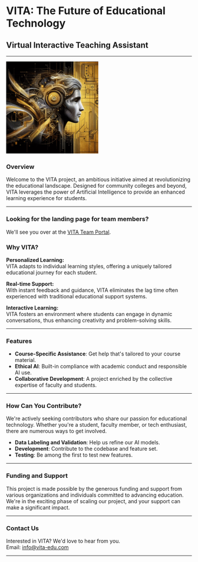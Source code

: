 # VITA: The Future of Educational Technology

## Virtual Interactive Teaching Assistant

---
<img src="images/vita-project-logo.jpg" height="250"> 

### Overview

Welcome to the VITA project, an ambitious initiative aimed at revolutionizing the educational landscape. Designed for community colleges and beyond, VITA leverages the power of Artificial Intelligence to provide an enhanced learning experience for students. 

---
### Looking for the landing page for team members?
We'll see you over at the <a href="team.html">VITA Team Portal</a>.

### Why VITA?

**Personalized Learning:**  
VITA adapts to individual learning styles, offering a uniquely tailored educational journey for each student.

**Real-time Support:**  
With instant feedback and guidance, VITA eliminates the lag time often experienced with traditional educational support systems.

**Interactive Learning:**  
VITA fosters an environment where students can engage in dynamic conversations, thus enhancing creativity and problem-solving skills.

---

### Features

- **Course-Specific Assistance**: Get help that's tailored to your course material.
- **Ethical AI**: Built-in compliance with academic conduct and responsible AI use.
- **Collaborative Development**: A project enriched by the collective expertise of faculty and students.

---

### How Can You Contribute?

We're actively seeking contributors who share our passion for educational technology. Whether you're a student, faculty member, or tech enthusiast, there are numerous ways to get involved.

- **Data Labeling and Validation**: Help us refine our AI models.
- **Development**: Contribute to the codebase and feature set.
- **Testing**: Be among the first to test new features.

---

### Funding and Support

This project is made possible by the generous funding and support from various organizations and individuals committed to advancing education. We're in the exciting phase of scaling our project, and your support can make a significant impact.

---

### Contact Us

Interested in VITA? We'd love to hear from you.  
Email: [info@vita-edu.com](mailto:norrisa@faytechcc.edu)

---

